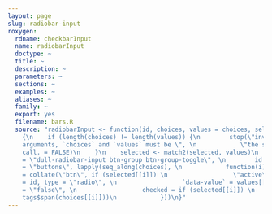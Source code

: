 ```yaml
---
layout: page
slug: radiobar-input
roxygen:
  rdname: checkbarInput
  name: radiobarInput
  doctype: ~
  title: ~
  description: ~
  parameters: ~
  sections: ~
  examples: ~
  aliases: ~
  family: ~
  export: yes
  filename: bars.R
  source: "radiobarInput <- function(id, choices, values = choices, selected = NULL)
    {\n    if (length(choices) != length(values)) {\n        stop(\"invalid `radiobarInput`
    arguments, `choices` and `values` must be \", \n            \"the same length\",
    call. = FALSE)\n    }\n    selected <- match2(selected, values)\n    tags$div(class
    = \"dull-radiobar-input btn-group btn-group-toggle\", \n        id = id, `data-toggle`
    = \"buttons\", lapply(seq_along(choices), \n            function(i) {\n                tags$label(class
    = collate(\"btn\", if (selected[[i]]) \n                  \"active\"), tags$input(name
    = id, type = \"radio\", \n                  `data-value` = values[[i]], autocomplete
    = \"false\", \n                  checked = if (selected[[i]]) \n                    NA),
    tags$span(choices[[i]]))\n            }))\n}"
---
```


